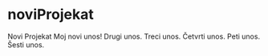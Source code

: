 # noviProjekat
Novi Projekat
Moj novi unos!
Drugi unos.
Treci unos.
Četvrti unos.
Peti unos.
Šesti unos.
